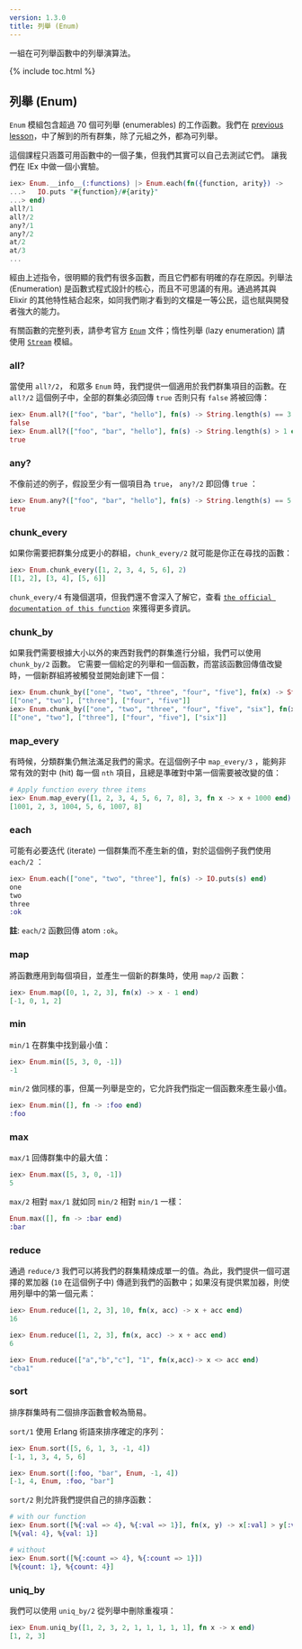 ```yaml
---
version: 1.3.0
title: 列舉 (Enum)
---
```


一組在可列舉函數中的列舉演算法。

{% include toc.html %}

## 列舉 (Enum)

`Enum` 模組包含超過 70 個可列舉 (enumerables) 的工作函數。我們在 [previous lesson](../collections/)，中了解到的所有群集，除了元組之外，都為可列舉。

這個課程只涵蓋可用函數中的一個子集，但我們其實可以自己去測試它們。
讓我們在 IEx 中做一個小實驗。

```elixir
iex> Enum.__info__(:functions) |> Enum.each(fn({function, arity}) ->
...>   IO.puts "#{function}/#{arity}"
...> end)
all?/1
all?/2
any?/1
any?/2
at/2
at/3
...
```

經由上述指令，很明顯的我們有很多函數，而且它們都有明確的存在原因。列舉法 (Enumeration) 是函數式程式設計的核心，而且不可思議的有用。通過將其與 Elixir 的其他特性結合起來，如同我們剛才看到的文檔是一等公民，這也賦與開發者強大的能力。

有關函數的完整列表，請參考官方 [`Enum`](https://hexdocs.pm/elixir/Enum.html) 文件；惰性列舉 (lazy enumeration) 請使用 [`Stream`](https://hexdocs.pm/elixir/Stream.html) 模組。


### all?

當使用 `all?/2`， 和眾多 `Enum` 時，我們提供一個適用於我們群集項目的函數。在 `all?/2` 這個例子中，全部的群集必須回傳 `true` 否則只有 `false` 將被回傳：

```elixir
iex> Enum.all?(["foo", "bar", "hello"], fn(s) -> String.length(s) == 3 end)
false
iex> Enum.all?(["foo", "bar", "hello"], fn(s) -> String.length(s) > 1 end)
true
```

### any?

不像前述的例子，假設至少有一個項目為 `true`， `any?/2` 即回傳 `true` ：

```elixir
iex> Enum.any?(["foo", "bar", "hello"], fn(s) -> String.length(s) == 5 end)
true
```

### chunk_every

如果你需要把群集分成更小的群組，`chunk_every/2` 就可能是你正在尋找的函數：

```elixir
iex> Enum.chunk_every([1, 2, 3, 4, 5, 6], 2)
[[1, 2], [3, 4], [5, 6]]
```

`chunk_every/4` 有幾個選項，但我們還不會深入了解它，查看 [`the official documentation of this function`](https://hexdocs.pm/elixir/Enum.html#chunk_every/4) 來獲得更多資訊。

### chunk_by

如果我們需要根據大小以外的東西對我們的群集進行分組，我們可以使用 `chunk_by/2` 函數。 它需要一個給定的列舉和一個函數，而當該函數回傳值改變時，一個新群組將被觸發並開始創建下一個：

```elixir
iex> Enum.chunk_by(["one", "two", "three", "four", "five"], fn(x) -> String.length(x) end)
[["one", "two"], ["three"], ["four", "five"]]
iex> Enum.chunk_by(["one", "two", "three", "four", "five", "six"], fn(x) -> String.length(x) end)
[["one", "two"], ["three"], ["four", "five"], ["six"]]
```

### map_every

有時候，分類群集仍無法滿足我們的需求。在這個例子中 `map_every/3` ，能夠非常有效的對中 (hit) 每一個 `nth` 項目，且總是準確對中第一個需要被改變的值：

```elixir
# Apply function every three items
iex> Enum.map_every([1, 2, 3, 4, 5, 6, 7, 8], 3, fn x -> x + 1000 end)
[1001, 2, 3, 1004, 5, 6, 1007, 8]
```

### each

可能有必要迭代 (iterate) 一個群集而不產生新的值，對於這個例子我們使用 `each/2` ：

```elixir
iex> Enum.each(["one", "two", "three"], fn(s) -> IO.puts(s) end)
one
two
three
:ok
```

__註__: `each/2` 函數回傳 atom `:ok`。

### map

將函數應用到每個項目，並產生一個新的群集時，使用 `map/2` 函數：

```elixir
iex> Enum.map([0, 1, 2, 3], fn(x) -> x - 1 end)
[-1, 0, 1, 2]
```

### min

`min/1` 在群集中找到最小值：

```elixir
iex> Enum.min([5, 3, 0, -1])
-1
```

`min/2` 做同樣的事，但萬一列舉是空的，它允許我們指定一個函數來產生最小值。

```elixir
iex> Enum.min([], fn -> :foo end)
:foo
```

### max

`max/1` 回傳群集中的最大值：

```elixir
iex> Enum.max([5, 3, 0, -1])
5
```

`max/2` 相對 `max/1` 就如同 `min/2` 相對 `min/1` 一樣：

```elixir
Enum.max([], fn -> :bar end)
:bar
```

### reduce

通過 `reduce/3` 我們可以將我們的群集精煉成單一的值。為此，我們提供一個可選擇的累加器 (`10` 在這個例子中) 傳遞到我們的函數中；如果沒有提供累加器，則使用列舉中的第一個元素：

```elixir
iex> Enum.reduce([1, 2, 3], 10, fn(x, acc) -> x + acc end)
16

iex> Enum.reduce([1, 2, 3], fn(x, acc) -> x + acc end)
6

iex> Enum.reduce(["a","b","c"], "1", fn(x,acc)-> x <> acc end)
"cba1"
```

### sort

排序群集時有二個排序函數會較為簡易。

`sort/1` 使用 Erlang 術語來排序確定的序列：

```elixir
iex> Enum.sort([5, 6, 1, 3, -1, 4])
[-1, 1, 3, 4, 5, 6]

iex> Enum.sort([:foo, "bar", Enum, -1, 4])
[-1, 4, Enum, :foo, "bar"]
```

`sort/2` 則允許我們提供自己的排序函數：

```elixir
# with our function
iex> Enum.sort([%{:val => 4}, %{:val => 1}], fn(x, y) -> x[:val] > y[:val] end)
[%{val: 4}, %{val: 1}]

# without
iex> Enum.sort([%{:count => 4}, %{:count => 1}])
[%{count: 1}, %{count: 4}]
```

### uniq_by

我們可以使用 `uniq_by/2` 從列舉中刪除重複項：

```elixir
iex> Enum.uniq_by([1, 2, 3, 2, 1, 1, 1, 1, 1], fn x -> x end)
[1, 2, 3]
```
